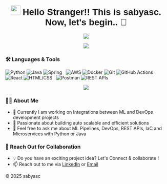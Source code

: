 <h1 align="center">
    <img src="https://github.githubassets.com/images/icons/emoji/unicode/1f389.png" width="30"/> <span style="font-family: 'Comic Sans MS', cursive, sans-serif;"> Hello Stranger!! This is sabyasc. Now, let's begin.. 🚀</span>
</h1>

<p align="center">
    <img src="https://readme-typing-svg.herokuapp.com?color=%2336BCF7&lines=Lets+Dream+to+Create+for+Good" />
</p>

<p align="center">
    <a href="https://github.com/sabyasc">
        <img src="https://github-profile-trophy.vercel.app/?username=sabyasc&theme=onedark&no-frame=true&row=1&column=7" />
    </a>
</p>

### 🛠️ Languages & Tools

![Python](https://img.shields.io/badge/-Python-05122A?style=flat&logo=python) ![Java](https://img.shields.io/badge/-Java-05122A?style=flat&logo=Java&logoColor=white) ![Spring](https://img.shields.io/badge/-Spring-05122A?style=flat&logo=spring&logoColor=white) &nbsp; 
![AWS](https://img.shields.io/badge/AWS-232F3E?style=flat&logo=amazonwebservices&logoColor=white) ![Docker](https://img.shields.io/badge/-Docker-05122A?style=flat&logo=docker) ![Git](https://img.shields.io/badge/-Git-05122A?style=flat&logo=git) ![GitHub Actions](https://img.shields.io/badge/GitHub%20Actions-05122A?style=flat&logo=github-actions&logoColor=white) &nbsp;
![React](https://img.shields.io/badge/-React-05122A?style=flat&logo=react) ![HTML/CSS](https://img.shields.io/badge/-HTML%2FCSS-05122A?style=flat&logo=html5&logoColor=white) &nbsp;
![Postman](https://img.shields.io/badge/-Postman-05122A?style=flat&logo=postman) ![REST APIs](https://img.shields.io/badge/-REST%20APIs-05122A?style=flat&logo=rest)

<p align="center">
    <a href="https://github.com/sabyasc">
        <img src="https://github-readme-stats.vercel.app/api/top-langs/?username=sabyasc&layout=compact&theme=radical" />
    </a>
</p>

### 👨‍💻 About Me
- 🔭 Currently I am working on Integrations between ML and DevOps development projects
- 🚀 Passionate about building auto scalable and efficient solutions
- 💬 Feel free to ask me about ML Pipelines, DevOps, REST APIs, IaC and Microservices with Python or Java

### 🤝 Reach Out for Collaboration
- 💡 Do you have an exciting project idea? Let's Connect & collaborate !
- 📫 Reach out to me via [LinkedIn](https://www.linkedin.com/in/sabyasc/) or [Email](mailto:sabya.1834090@gmail.com)

© 2025 sabyasc